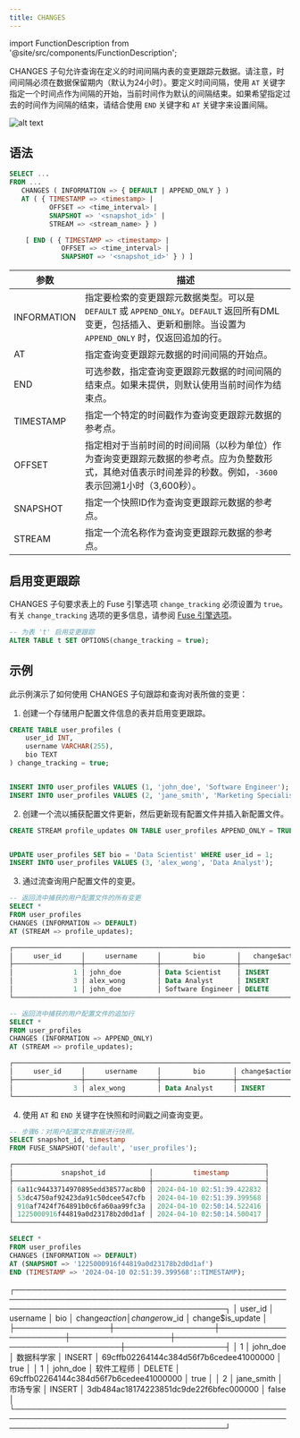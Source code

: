 ```yaml
---
title: CHANGES
---
```


import FunctionDescription from '@site/src/components/FunctionDescription';

<FunctionDescription description="引入或更新：v1.2.410"/>

CHANGES 子句允许查询在定义的时间间隔内表的变更跟踪元数据。请注意，时间间隔必须在数据保留期内（默认为24小时）。要定义时间间隔，使用 `AT` 关键字指定一个时间点作为间隔的开始，当前时间作为默认的间隔结束。如果希望指定过去的时间作为间隔的结束，请结合使用 `END` 关键字和 `AT` 关键字来设置间隔。

![alt text](/img/sql/changes.png)

## 语法

```sql
SELECT ...
FROM ...
   CHANGES ( INFORMATION => { DEFAULT | APPEND_ONLY } )
   AT ( { TIMESTAMP => <timestamp> |
          OFFSET => <time_interval> |
          SNAPSHOT => '<snapshot_id>' |
          STREAM => <stream_name> } )

    [ END ( { TIMESTAMP => <timestamp> |
             OFFSET => <time_interval> |
             SNAPSHOT => '<snapshot_id>' } ) ]
```

| 参数        | 描述                                                                                                                                                                                                                                                                                                                           |
| ----------- | ------------------------------------------------------------------------------------------------------------------------------------------------------------------------------------------------------------------------------------------------------------------------------------------------------------------------------------- |
| INFORMATION | 指定要检索的变更跟踪元数据类型。可以是 `DEFAULT` 或 `APPEND_ONLY`。`DEFAULT` 返回所有DML变更，包括插入、更新和删除。当设置为 `APPEND_ONLY` 时，仅返回追加的行。                                                                              |
| AT          | 指定查询变更跟踪元数据的时间间隔的开始点。                                                                                                                                                                                                                                              |
| END         | 可选参数，指定查询变更跟踪元数据的时间间隔的结束点。如果未提供，则默认使用当前时间作为结束点。                                                                                                                                                           |
| TIMESTAMP   | 指定一个特定的时间戳作为查询变更跟踪元数据的参考点。                                                                                                                                                                                                                                          |
| OFFSET      | 指定相对于当前时间的时间间隔（以秒为单位）作为查询变更跟踪元数据的参考点。应为负整数形式，其绝对值表示时间差异的秒数。例如，`-3600` 表示回溯1小时（3,600秒）。 |
| SNAPSHOT    | 指定一个快照ID作为查询变更跟踪元数据的参考点。                                                                                                                                                                                                                                                 |
| STREAM      | 指定一个流名称作为查询变更跟踪元数据的参考点。                                                                                                                                                                                                                                                 |

## 启用变更跟踪

CHANGES 子句要求表上的 Fuse 引擎选项 `change_tracking` 必须设置为 `true`。有关 `change_tracking` 选项的更多信息，请参阅 [Fuse 引擎选项](/sql/sql-reference/table-engines/fuse#options)。

```sql title='示例:'
-- 为表 't' 启用变更跟踪
ALTER TABLE t SET OPTIONS(change_tracking = true);
```

## 示例

此示例演示了如何使用 CHANGES 子句跟踪和查询对表所做的变更：

1. 创建一个存储用户配置文件信息的表并启用变更跟踪。

```sql
CREATE TABLE user_profiles (
    user_id INT,
    username VARCHAR(255),
    bio TEXT
) change_tracking = true;


INSERT INTO user_profiles VALUES (1, 'john_doe', 'Software Engineer');
INSERT INTO user_profiles VALUES (2, 'jane_smith', 'Marketing Specialist');
```

2. 创建一个流以捕获配置文件更新，然后更新现有配置文件并插入新配置文件。

```sql
CREATE STREAM profile_updates ON TABLE user_profiles APPEND_ONLY = TRUE;


UPDATE user_profiles SET bio = 'Data Scientist' WHERE user_id = 1;
INSERT INTO user_profiles VALUES (3, 'alex_wong', 'Data Analyst');
```

3. 通过流查询用户配置文件的变更。

```sql
-- 返回流中捕获的用户配置文件的所有变更
SELECT *
FROM user_profiles
CHANGES (INFORMATION => DEFAULT)
AT (STREAM => profile_updates);

┌───────────────────────────────────────────────────────────────────────────────────────────────────────────────────────────────────────┐
│     user_id     │     username     │        bio        │   change$action  │              change$row_id             │ change$is_update │
├─────────────────┼──────────────────┼───────────────────┼──────────────────┼────────────────────────────────────────┼──────────────────┤
│               1 │ john_doe         │ Data Scientist    │ INSERT           │ 69cffb02264144c384d56f7b6cedee41000000 │ true             │
│               3 │ alex_wong        │ Data Analyst      │ INSERT           │ 59f315c8655c49eab35ba1959e269430000000 │ false            │
│               1 │ john_doe         │ Software Engineer │ DELETE           │ 69cffb02264144c384d56f7b6cedee41000000 │ true             │
└───────────────────────────────────────────────────────────────────────────────────────────────────────────────────────────────────────┘

-- 返回流中捕获的用户配置文件的追加行
SELECT *
FROM user_profiles
CHANGES (INFORMATION => APPEND_ONLY)
AT (STREAM => profile_updates);

┌───────────────────────────────────────────────────────────────────────────────────────────────────────────────────────────────────┐
│     user_id     │     username     │        bio       │ change$action │ change$is_update │              change$row_id             │
├─────────────────┼──────────────────┼──────────────────┼───────────────┼──────────────────┼────────────────────────────────────────┤
│               3 │ alex_wong        │ Data Analyst     │ INSERT        │ false            │ 59f315c8655c49eab35ba1959e269430000000 │
└───────────────────────────────────────────────────────────────────────────────────────────────────────────────────────────────────┘
```

4. 使用 `AT` 和 `END` 关键字在快照和时间戳之间查询变更。

```sql
-- 步骤6：对用户配置文件数据进行快照。
SELECT snapshot_id, timestamp
FROM FUSE_SNAPSHOT('default', 'user_profiles');

┌───────────────────────────────────────────────────────────────┐
│            snapshot_id           │          timestamp         │
├──────────────────────────────────┼────────────────────────────┤
│ 6a11c94433714970895edd38577ac8b0 │ 2024-04-10 02:51:39.422832 │
│ 53dc4750af92423da91c50dcee547cfb │ 2024-04-10 02:51:39.399568 │
│ 910af7424f764891b0c6fa60aa99fc3a │ 2024-04-10 02:50:14.522416 │
│ 1225000916f44819a0d23178b2d0d1af │ 2024-04-10 02:50:14.500417 │
└───────────────────────────────────────────────────────────────┘

SELECT *
FROM user_profiles
CHANGES (INFORMATION => DEFAULT)
AT (SNAPSHOT => '1225000916f44819a0d23178b2d0d1af')
END (TIMESTAMP => '2024-04-10 02:51:39.399568'::TIMESTAMP);
```

┌──────────────────────────────────────────────────────────────────────────────────────────────────────────────────────────────────────────┐
│     user_id     │     username     │          bio         │   change$action  │              change$row_id             │ change$is_update │
├─────────────────┼──────────────────┼──────────────────────┼──────────────────┼────────────────────────────────────────┼──────────────────┤
│               1 │ john_doe         │ 数据科学家           │ INSERT           │ 69cffb02264144c384d56f7b6cedee41000000 │ true             │
│               1 │ john_doe         │ 软件工程师           │ DELETE           │ 69cffb02264144c384d56f7b6cedee41000000 │ true             │
│               2 │ jane_smith       │ 市场专家             │ INSERT           │ 3db484ac18174223851dc9de22f6bfec000000 │ false            │
└──────────────────────────────────────────────────────────────────────────────────────────────────────────────────────────────────────────┘
```
